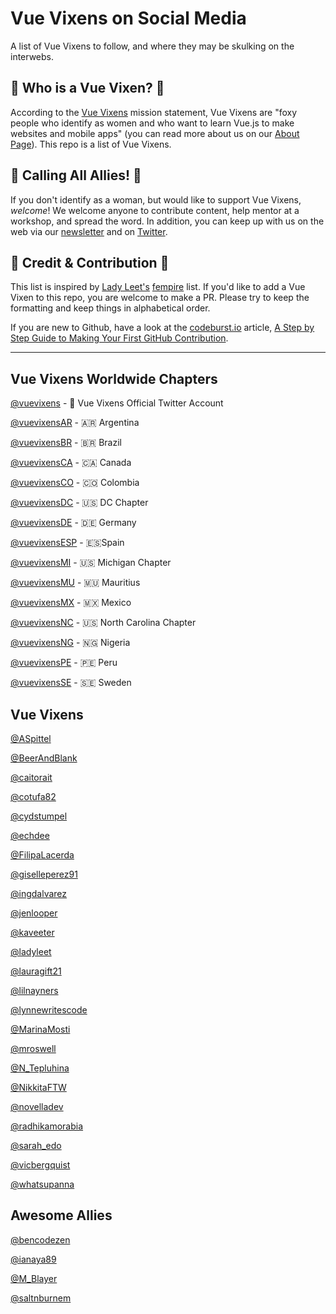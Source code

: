 # Vue Vixens on Social Media

A list of Vue Vixens to follow, and where they may be skulking on the interwebs.

## :crown: Who is a Vue Vixen? :crown:

According to the [Vue Vixens](https://vuevixens.org/) mission statement, Vue Vixens are "foxy people who identify as women and who want to learn Vue.js to make websites and mobile apps" (you can read more about us on our [About Page](https://vuevixens.org/about)). This repo is a list of Vue Vixens.

## :loudspeaker: Calling All Allies! :loudspeaker:

If you don't identify as a woman, but would like to support Vue Vixens, _welcome_! We welcome anyone to contribute content, help mentor at a workshop, and spread the word. In addition, you can keep up with us on the web via our [newsletter](https://tinyletter.com/VueVixens) and on [Twitter](https://twitter.com/VueVixens).

## :angel: Credit & Contribution :angel:

This list is inspired by [Lady Leet's](https://github.com/ladyleet) [fempire](https://github.com/fempire/women-tech-speakers-organizers) list. If you'd like to add a Vue Vixen to this repo, you are welcome to make a PR. Please try to keep the formatting and keep things in alphabetical order.

If you are new to Github, have a look at the [codeburst.io](https://codeburst.io/) article, [A Step by Step Guide to Making Your First GitHub Contribution](https://codeburst.io/a-step-by-step-guide-to-making-your-first-github-contribution-5302260a2940).

---

## Vue Vixens Worldwide Chapters

[@vuevixens](https://twitter.com/vuevixens) - 🦊 Vue Vixens Official Twitter Account

[@vuevixensAR](https://twitter.com/vuevixensAR) - 🇦🇷 Argentina

[@vuevixensBR](https://twitter.com/vuevixensBR) - 🇧🇷 Brazil

[@vuevixensCA](https://twitter.com/vuevixensCA) - 🇨🇦 Canada

[@vuevixensCO](https://twitter.com/vuevixensCO) - 🇨🇴 Colombia

[@vuevixensDC](https://twitter.com/VueVixensDC) - 🇺🇸 DC Chapter

[@vuevixensDE](https://twitter.com/vuevixensDE) - 🇩🇪 Germany

[@vuevixensESP](https://twitter.com/vuevixensESP) - 🇪🇸Spain

[@vuevixensMI](https://twitter.com/vuevixensMI) - 🇺🇸 Michigan Chapter

[@vuevixensMU](https://twitter.com/vuevixensMU) - 🇲🇺 Mauritius

[@vuevixensMX](https://twitter.com/vuevixensMX) - 🇲🇽 Mexico

[@vuevixensNC](https://twitter.com/VueVixensNC) - 🇺🇸 North Carolina Chapter

[@vuevixensNG](https://twitter.com/vuevixensNG) - 🇳🇬 Nigeria

[@vuevixensPE](https://twitter.com/vuevixensPE) - 🇵🇪 Peru

[@vuevixensSE](https://twitter.com/vuevixensSE) - 🇸🇪 Sweden

## Vue Vixens

[@ASpittel](https://twitter.com/ASpittel)

[@BeerAndBlank](https://twitter.com/BeerAndBlank)

[@caitorait](https://twitter.com/caitorait)

[@cotufa82](https://twitter.com/cotufa82)

[@cydstumpel](https://twitter.com/cydstumpel)

[@echdee](https://twitter.com/echdee)

[@FilipaLacerda](https://twitter.com/FilipaLacerda)

[@giselleperez91](https://twitter.com/giselleperez91)

[@ingdalvarez](https://twitter.com/ingdalvarez)

[@jenlooper](https://twitter.com/jenlooper)

[@kaveeter](https://twitter.com/kaveeter)

[@ladyleet](https://twitter.com/ladyleet)

[@lauragift21](https://twitter.com/lauragift21)

[@lilnayners](https://twitter.com/lilnayners)

[@lynnewritescode](https://twitter.com/lynnewritescode)

[@MarinaMosti](https://twitter.com/MarinaMosti)

[@mroswell](https://twitter.com/mroswell)

[@N_Tepluhina](https://twitter.com/N_Tepluhina)

[@NikkitaFTW](https://twitter.com/nikkitaftw)

[@novelladev](https://twitter.com/novelladev)

[@radhikamorabia](https://twitter.com/radhikamorabia)

[@sarah_edo](https://twitter.com/sarah_edo)

[@vicbergquist](https://twitter.com/vicbergquist)

[@whatsupanna](https://twitter.com/whatsupanna)

## Awesome Allies

[@bencodezen](https://twitter.com/bencodezen)

[@ianaya89](https://twitter.com/ianaya89)

[@M_Blayer](https://twitter.com/m_blayer)

[@saltnburnem](https://twitter.com/saltnburnem)
